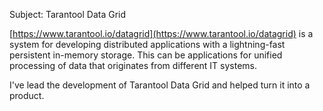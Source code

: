 Subject: Tarantool Data Grid

[https://www.tarantool.io/datagrid](https://www.tarantool.io/datagrid) is a system for developing distributed 
applications with a lightning-fast persistent in-memory storage. This can be applications for unified processing
of data that originates from different IT systems.

I've lead the development of Tarantool Data Grid and helped turn it into a product.
